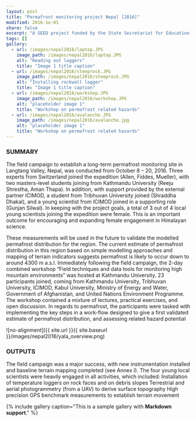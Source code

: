 ```yaml
---
layout: post
title: "Permafrost monitoring project Nepal [2016]"
modified: 2016-1o-01
share: false
excerpt: "A SEED project funded by the State Secretariat for Education, Research and Innovation/ ETH "
tags: []
gallery:
  - url: /images/nepal2016/laptop.JPG
    image_path: /images/nepal2016/laptop.JPG
    alt: "Reading out loggers"
    title: "Image 1 title caption"
  - url: /images/nepal2016/steeprock.JPG
    image_path: /images/nepal2016/steeprock.JPG
    alt: "Installing rockwall logger"
    title: "Image 1 title caption"
  - url: /images/nepal2016/workshop.JPG
    image_path: /images/nepal2016/workshop.JPG
    alt: "placeholder image 1"
    title: "Workshop on permafrost related hazards"
  - url: /images/nepal2016/avalanche.JPG
    image_path: /images/nepal2016/avalanche.jpg
    alt: "placeholder image 1"
    title: "Workshop on permafrost related hazards"
---
```


### SUMMARY

The field campaign to establish a long-term permafrost monitoring site in Langtang Valley, Nepal, was conducted from October 8 – 20, 2016.  Three experts from Switzerland joined the expedition (Allen, Fiddes, Mueller), with two masters-level students joining from Kathmandu University (Reeju Shrestha, Aman Thapa). In addition, with support provided by the external partner ICIMOD, a student from Tribhuvan University joined (Shraddha Dhakal), and a young scientist from ICIMOD joined in a supporting role (Gunjan Silwal). In keeping with the project goals, a total of 3 out of 4 local young scientists joining the expedition were female. This is an important outcome for encouraging and expanding female engagement in Himalayan science.

These measurements will be used in the future to validate the modelled permafrost distribution for the region. The current estimate of permafrost distribution in this region based on simple modelling approaches and mapping of terrain indicators suggests permafrost is likely to occur down to around 4300 m a.s.l. 
Immediately following the field campaign, the 2-day combined workshop “Field techniques and data tools for monitoring high mountain environments” was hosted at Kathmandu University. 23 participants joined, coming from Kathmandu University, Tribhuvan University, ICIMOD, Kabul University, Ministry of Energy and Water, Government of Afghanistan, and United Nations Environment Programme. The workshop contained a mixture of lectures, practical exercises, and open discussion. In regards to permafrost, the participants were tasked with implementing the key steps in a work-flow designed to give a first validated estimate of permafrost distribution, and assessing related hazard potential

![no-alignment]({{ site.url }}{{ site.baseurl }}/images/nepal2016/yala_overview.png)



### OUTPUTS
The field campaign was a major success, with new instrumentation installed and baseline terrain mapping completed (see Annex I). The four young local scientists were heavily engaged in all activities, which included:
Installation of temperature loggers on rock faces and on debris slopes
Terrestrial and aerial photogrammetry (from a UAV) to derive surface topography
High precision GPS benchmark measurements to establish terrain movement

{% include gallery caption="This is a sample gallery with **Markdown support**." %}
